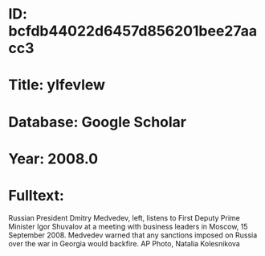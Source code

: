 # ID: bcfdb44022d6457d856201bee27aacc3
# Title: ylfevlew
# Database: Google Scholar
# Year: 2008.0
# Fulltext:
Russian President Dmitry Medvedev, left, listens to First Deputy Prime Minister Igor Shuvalov at a meeting with business leaders in Moscow, 15 September 2008.
Medvedev warned that any sanctions imposed on Russia over the war in Georgia would backfire.
AP Photo, Natalia Kolesnikova